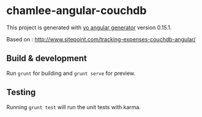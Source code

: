 # chamlee-angular-couchdb

This project is generated with [yo angular generator](https://github.com/yeoman/generator-angular)
version 0.15.1.

Based on : http://www.sitepoint.com/tracking-expenses-couchdb-angular/

## Build & development

Run `grunt` for building and `grunt serve` for preview.

## Testing

Running `grunt test` will run the unit tests with karma.
